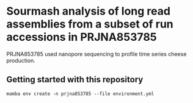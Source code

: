 # Sourmash analysis of long read assemblies from a subset of run accessions in PRJNA853785

PRJNA853785 used nanopore sequencing to profile time series cheese production.

## Getting started with this repository

```
mamba env create -n prjna853785 --file environment.yml
```
